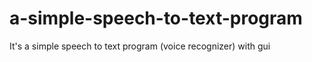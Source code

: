 # a-simple-speech-to-text-program
It's a simple speech to text program (voice recognizer) with gui 
